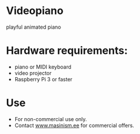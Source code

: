 # Videopiano
playful animated piano

# Hardware requirements:
* piano or MIDI keyboard
* video projector
* Raspberry Pi 3 or faster

# Use
* For non-commercial use only.
* Contact www.masinism.ee for commercial offers.
